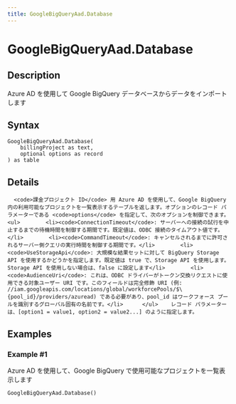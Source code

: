 ```yaml
---
title: GoogleBigQueryAad.Database
---
```


# GoogleBigQueryAad.Database


## Description

Azure AD を使用して Google BigQuery データベースからデータをインポートします


## Syntax

```powerquery
GoogleBigQueryAad.Database(
    billingProject as text,
    optional options as record
) as table
```


## Details

      <code>課金プロジェクト ID</code> 用 Azure AD を使用して、Google BigQuery 内の利用可能なプロジェクトを一覧表示するテーブルを返します。オプションのレコード パラメーターである <code>options</code> を指定して、次のオプションを制御できます。      <ul>        <li><code>ConnectionTimeout</code>: サーバーへの接続の試行を中止するまでの待機時間を制御する期間です。既定値は、ODBC 接続のタイムアウト値です。</li>        <li><code>CommandTimeout</code>: キャンセルされるまでに許可されるサーバー側クエリの実行時間を制御する期間です。</li>        <li><code>UseStorageApi</code>: 大規模な結果セットに対して BigQuery Storage API を使用するかどうかを指定します。既定値は true で、Storage API を使用します。Storage API を使用しない場合は、false に設定します</li>        <li><code>AudienceUri</code>: これは、ODBC ドライバーがトークン交換リクエストに使用できる対象ユーザー URI です。このフィールドは完全修飾 URI (例: //iam.googleapis.com/locations/global/workforcePools/$\{pool_id}/providers/azuread) である必要があり、pool_id はワークフォース プールを識別するグローバル固有の名前です。</li>      </ul>    レコード パラメーターは、[option1 = value1, option2 = value2...] のように指定します。    


## Examples

### Example #1 
Azure AD を使用して、Google BigQuery で使用可能なプロジェクトを一覧表示します
```powerquery
GoogleBigQueryAad.Database()
```




